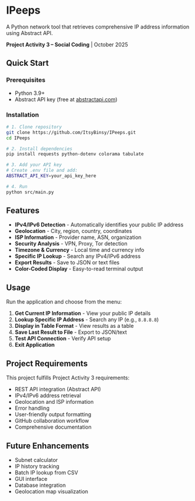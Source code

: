 # IPeeps

A Python network tool that retrieves comprehensive IP address information using Abstract API.

**Project Activity 3 – Social Coding** | October 2025

## Quick Start

### Prerequisites
- Python 3.9+
- Abstract API key (free at [abstractapi.com](https://www.abstractapi.com/))

### Installation

```bash
# 1. Clone repository
git clone https://github.com/ItsyBinsy/IPeeps.git
cd IPeeps

# 2. Install dependencies
pip install requests python-dotenv colorama tabulate

# 3. Add your API key
# Create .env file and add:
ABSTRACT_API_KEY=your_api_key_here

# 4. Run
python src/main.py
```

## Features

- **IPv4/IPv6 Detection** - Automatically identifies your public IP address
- **Geolocation** - City, region, country, coordinates
- **ISP Information** - Provider name, ASN, organization
- **Security Analysis** - VPN, Proxy, Tor detection
- **Timezone & Currency** - Local time and currency info
- **Specific IP Lookup** - Search any IPv4/IPv6 address
- **Export Results** - Save to JSON or text files
- **Color-Coded Display** - Easy-to-read terminal output

## Usage

Run the application and choose from the menu:

1. **Get Current IP Information** - View your public IP details
2. **Lookup Specific IP Address** - Search any IP (e.g., `8.8.8.8`)
3. **Display in Table Format** - View results as a table
4. **Save Last Result to File** - Export to JSON/text
5. **Test API Connection** - Verify API setup
6. **Exit Application**

## Project Requirements

This project fulfills Project Activity 3 requirements:
- REST API integration (Abstract API)
- IPv4/IPv6 address retrieval
- Geolocation and ISP information
- Error handling
- User-friendly output formatting
- GitHub collaboration workflow
- Comprehensive documentation

## Future Enhancements

- Subnet calculator
- IP history tracking
- Batch IP lookup from CSV
- GUI interface
- Database integration
- Geolocation map visualization

